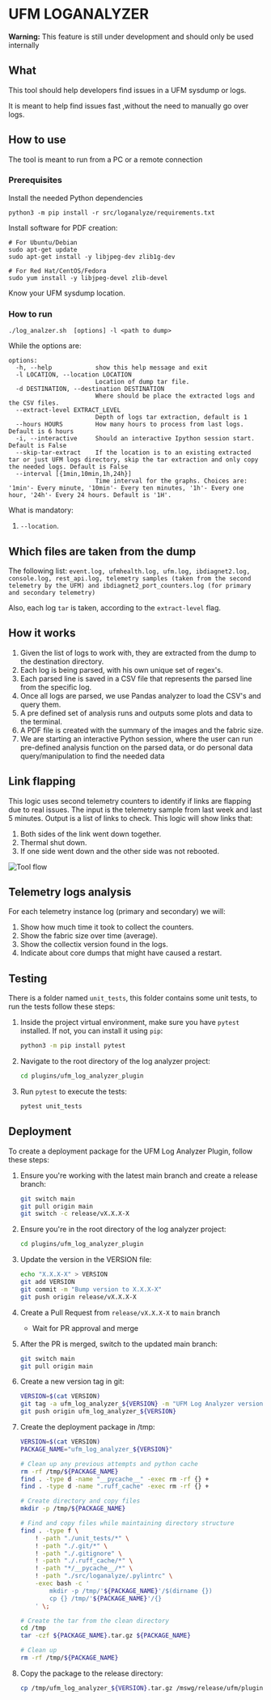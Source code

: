 # UFM LOGANALYZER

**Warning:** This feature is still under development and should only be used internally

## What
This tool should help developers find issues in a UFM sysdump or logs.

It is meant to help find issues fast ,without the need to manually go over logs.

## How to use
The tool is meant to run from a PC or a remote connection

### Prerequisites
Install the needed Python dependencies
```
python3 -m pip install -r src/loganalyze/requirements.txt
```
Install software for PDF creation:
```
# For Ubuntu/Debian
sudo apt-get update
sudo apt-get install -y libjpeg-dev zlib1g-dev

# For Red Hat/CentOS/Fedora
sudo yum install -y libjpeg-devel zlib-devel
```
Know your UFM sysdump location.

### How to run
```
./log_analzer.sh  [options] -l <path to dump>
```

While the options are:
```
options:
  -h, --help            show this help message and exit
  -l LOCATION, --location LOCATION
                        Location of dump tar file.
  -d DESTINATION, --destination DESTINATION
                        Where should be place the extracted logs and the CSV files.
  --extract-level EXTRACT_LEVEL
                        Depth of logs tar extraction, default is 1
  --hours HOURS         How many hours to process from last logs. Default is 6 hours
  -i, --interactive     Should an interactive Ipython session start. Default is False
  --skip-tar-extract    If the location is to an existing extracted tar or just UFM logs directory, skip the tar extraction and only copy the needed logs. Default is False
  --interval [{1min,10min,1h,24h}]
                        Time interval for the graphs. Choices are: '1min'- Every minute, '10min'- Every ten minutes, '1h'- Every one hour, '24h'- Every 24 hours. Default is '1H'.
  ```

What is mandatory:
1. `--location`.

## Which files are taken from the dump
The following list: `event.log, ufmhealth.log, ufm.log, ibdiagnet2.log, console.log, rest_api.log, telemetry samples (taken from the second telemetry by the UFM) and ibdiagnet2_port_counters.log (for primary and secondary telemetry)`

Also, each log `tar` is taken, according to the `extract-level` flag.
## How it works
1. Given the list of logs to work with, they are extracted from the dump to the destination directory.
2. Each log is being parsed, with his own unique set of regex's.
3. Each parsed line is saved in a CSV file that represents the parsed line from the specific log.
4. Once all logs are parsed, we use Pandas analyzer to load the CSV's and query them.
5. A pre defined set of analysis runs and outputs some plots and data to the terminal.
6. A PDF file is created with the summary of the images and the fabric size.
7. We are starting an interactive Python session, where the user can run pre-defined analysis function on the parsed data, or do personal data query/manipulation to find the needed data

## Link flapping
This logic uses second telemetry counters to identify if links are flapping due to real issues.
The input is the telemetry sample from last week and last 5 minutes.
Output is a list of links to check.
This logic will show links that:
1. Both sides of the link went down together.
2. Thermal shut down.
3. If one side went down and the other side was not rebooted.

![Tool flow](img/loganalzer.png)

## Telemetry logs analysis
For each telemetry instance log (primary and secondary) we will:
1. Show how much time it took to collect the counters.
2. Show the fabric size over time (average).
3. Show the collectix version found in the logs.
4. Indicate about core dumps that might have caused a restart.

## Testing

There is a folder named `unit_tests`, this folder contains some unit tests, to run the tests follow these steps:

1. Inside the project virtual environment, make sure you have `pytest` installed.
  If not, you can install it using `pip`:
   ```bash
   python3 -m pip install pytest 
   ```
2. Navigate to the root directory of the log analyzer project:
    ```bash
    cd plugins/ufm_log_analyzer_plugin
    ```
3. Run `pytest` to execute the tests:
    ```bash
    pytest unit_tests
    ```


## Deployment

To create a deployment package for the UFM Log Analyzer Plugin, follow these steps:

1. Ensure you're working with the latest main branch and create a release branch:
   ```bash
   git switch main
   git pull origin main
   git switch -c release/vX.X.X-X
   ```

2. Ensure you're in the root directory of the log analyzer project:
   ```bash
   cd plugins/ufm_log_analyzer_plugin
   ```

3. Update the version in the VERSION file:
   ```bash
   echo "X.X.X-X" > VERSION
   git add VERSION
   git commit -m "Bump version to X.X.X-X"
   git push origin release/vX.X.X-X
   ```

4. Create a Pull Request from `release/vX.X.X-X` to `main` branch
   - Wait for PR approval and merge

5. After the PR is merged, switch to the updated main branch:
   ```bash
   git switch main
   git pull origin main
   ```

6. Create a new version tag in git:
   ```bash
   VERSION=$(cat VERSION)
   git tag -a ufm_log_analyzer_${VERSION} -m "UFM Log Analyzer version ${VERSION} release"
   git push origin ufm_log_analyzer_${VERSION}
   ```

7. Create the deployment package in /tmp:
   ```bash
   VERSION=$(cat VERSION)
   PACKAGE_NAME="ufm_log_analyzer_${VERSION}"
   
   # Clean up any previous attempts and python cache
   rm -rf /tmp/${PACKAGE_NAME}
   find . -type d -name "__pycache__" -exec rm -rf {} +
   find . -type d -name ".ruff_cache" -exec rm -rf {} +
   
   # Create directory and copy files
   mkdir -p /tmp/${PACKAGE_NAME}
   
   # Find and copy files while maintaining directory structure
   find . -type f \
       ! -path "./unit_tests/*" \
       ! -path "./.git/*" \
       ! -path "./.gitignore" \
       ! -path "./.ruff_cache/*" \
       ! -path "*/__pycache__/*" \
       ! -path "./src/loganalyze/.pylintrc" \
       -exec bash -c '
           mkdir -p /tmp/'${PACKAGE_NAME}'/$(dirname {})
           cp {} /tmp/'${PACKAGE_NAME}'/{}
       ' \;
   
   # Create the tar from the clean directory
   cd /tmp
   tar -czf ${PACKAGE_NAME}.tar.gz ${PACKAGE_NAME}
   
   # Clean up
   rm -rf /tmp/${PACKAGE_NAME}
   ```

8. Copy the package to the release directory:
   ```bash
   cp /tmp/ufm_log_analyzer_${VERSION}.tar.gz /mswg/release/ufm/plugins/log_analyzer/
   ```
